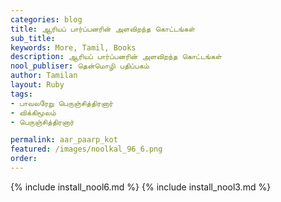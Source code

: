 ```yaml
---
categories: blog
title: ஆரியப் பார்ப்பனரின் அளவிறந்த கொட்டங்கள்
sub_title: 
keywords: More, Tamil, Books
description: ஆரியப் பார்ப்பனரின் அளவிறந்த கொட்டங்கள்
nool_publiser: தென்மொழி பதிப்பகம்
author: Tamilan
layout: Ruby
tags: 
- பாவலரேறு பெருஞ்சித்திரனார் 
- விக்கிமூலம் 
- பெருஞ்சித்திரனார் 

permalink: aar_paarp_kot
featured: /images/noolkal_96_6.png
order: 
---
```

{% include install_nool6.md %}
{% include install_nool3.md %}
